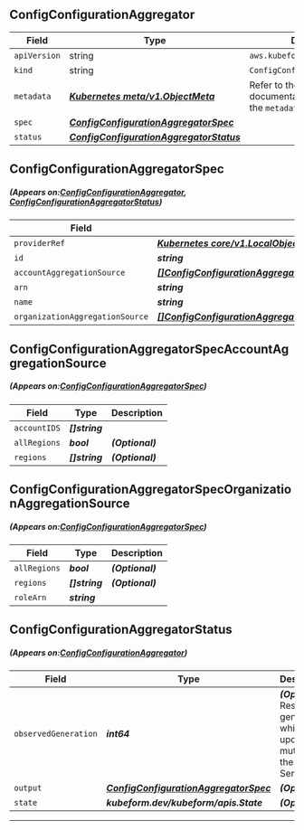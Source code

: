 ## ConfigConfigurationAggregator
| Field | Type | Description |
| ------ | ----- | ----------- |
| `apiVersion` | string | `aws.kubeform.com/v1alpha1` |
|    `kind` | string | `ConfigConfigurationAggregator` |
| `metadata` | ***[Kubernetes meta/v1.ObjectMeta](https://kubernetes.io/docs/reference/generated/kubernetes-api/v1.13/#objectmeta-v1-meta)***|Refer to the Kubernetes API documentation for the fields of the `metadata` field.|
| `spec` | ***[ConfigConfigurationAggregatorSpec](#ConfigConfigurationAggregatorSpec)***||
| `status` | ***[ConfigConfigurationAggregatorStatus](#ConfigConfigurationAggregatorStatus)***||
## ConfigConfigurationAggregatorSpec
##### (Appears on:[ConfigConfigurationAggregator](#ConfigConfigurationAggregator), [ConfigConfigurationAggregatorStatus](#ConfigConfigurationAggregatorStatus))
| Field | Type | Description |
| ------ | ----- | ----------- |
| `providerRef` | ***[Kubernetes core/v1.LocalObjectReference](https://kubernetes.io/docs/reference/generated/kubernetes-api/v1.13/#localobjectreference-v1-core)***||
| `id` | ***string***||
| `accountAggregationSource` | ***[[]ConfigConfigurationAggregatorSpecAccountAggregationSource](#ConfigConfigurationAggregatorSpecAccountAggregationSource)***| ***(Optional)*** |
| `arn` | ***string***| ***(Optional)*** |
| `name` | ***string***||
| `organizationAggregationSource` | ***[[]ConfigConfigurationAggregatorSpecOrganizationAggregationSource](#ConfigConfigurationAggregatorSpecOrganizationAggregationSource)***| ***(Optional)*** |
## ConfigConfigurationAggregatorSpecAccountAggregationSource
##### (Appears on:[ConfigConfigurationAggregatorSpec](#ConfigConfigurationAggregatorSpec))
| Field | Type | Description |
| ------ | ----- | ----------- |
| `accountIDS` | ***[]string***||
| `allRegions` | ***bool***| ***(Optional)*** |
| `regions` | ***[]string***| ***(Optional)*** |
## ConfigConfigurationAggregatorSpecOrganizationAggregationSource
##### (Appears on:[ConfigConfigurationAggregatorSpec](#ConfigConfigurationAggregatorSpec))
| Field | Type | Description |
| ------ | ----- | ----------- |
| `allRegions` | ***bool***| ***(Optional)*** |
| `regions` | ***[]string***| ***(Optional)*** |
| `roleArn` | ***string***||
## ConfigConfigurationAggregatorStatus
##### (Appears on:[ConfigConfigurationAggregator](#ConfigConfigurationAggregator))
| Field | Type | Description |
| ------ | ----- | ----------- |
| `observedGeneration` | ***int64***| ***(Optional)*** Resource generation, which is updated on mutation by the API Server.|
| `output` | ***[ConfigConfigurationAggregatorSpec](#ConfigConfigurationAggregatorSpec)***| ***(Optional)*** |
| `state` | ***kubeform.dev/kubeform/apis.State***| ***(Optional)*** |
---
